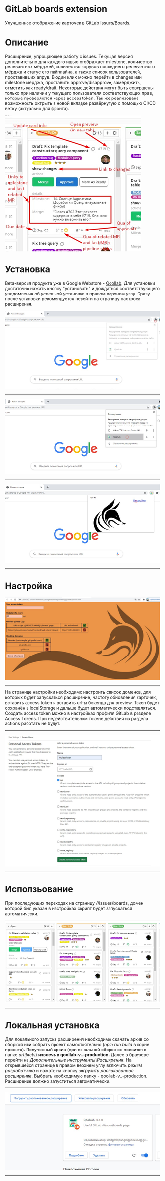 # GitLab boards extension     
Улучшенное отображение карточек в GitLab Issues/Boards.     
      
# Описание     
Расширение, упрощающее работу с issues. Текущая версия дополнительно для каждого ишью отображает milestone, количество релевантных мёрджей, количество апрувов последнего релевантного мёрджа и статус его пайплайна, а также список пользователей, проставивших апрув. В один клик можно перейти в changes или milestone мёрджа, проставить approve/disapprove, замёрджить, отметить как ready/draft. Некоторые действия могут быть совершены только при наличии у текущего пользователя соответствующих прав, которые проверяются через access token. Так же реализована возможность октрыть в новой вкладке развёрнутую с помощью CI/CD ветку (актуально для фронта).      

![demo](demo/version3/Screenshot_1.jpg)      

        

      

# Установка 
Beta-версия продукта уже в Google Webstore - [Qoollab](https://chrome.google.com/webstore/detail/qoollab/anomahlklilbgjkcfmndelcbllhnjkcg?hl=ru&authuser=0). Для установки достаточно нажать кнопку "установить" и дождаться соответствующего уведомления об успешной установке в правом верхнем углу. Сразу после установки рекомендуется перейти на страницу настроек расширения.        
          
![demo](demo/version3/Screenshot_2.jpg)        
***      
![demo](demo/version3/Screenshot_3.jpg)    
***     
![demo](demo/version3/Screenshot_4.jpg)      
***       
           
# Настройка
            
![demo](demo/version3/Screenshot_5.jpg)      
***       
На странице настройки необходимо настроить список доменов, для которых будет запускаться расширение, частоту обновления карточек, вставить access token и вставить url-ы бэкенда для preview. Токен будет сохранён в localStorage и дальше будет автоматически подставляться. Создать access token можно в настройках профиля GitLab в разделе Access Tokens. При недействительном токене действия из раздела actions работать не будут.     
***     
![demo](demo/version1/Screenshot_5.jpg) 
***     
            
# Исползьование       
При последующих переходах на страницу */*/issues/boards, домен которой был указан в настройках скрипт будет запускаться автоматически.
       
![demo](demo/version3/Screenshot_6.jpg)       
***       
             
# Локальная установка
Для локального запуска расширения необходимо скачать архив со сборкой или собрать проект самостоятельно (_npm run build_ в корне проекта). Полученный архив (при локальной сборке он появится в папке _artifacts_) **извлечь в qoollab-v..-production.** Далее в браузере перейти на _Дополнительные инструменты\Расширения_. На открывшейся странице в правом верхнем углу включить _режим разработчика_ и нажать на  кнопку _загрузить распакованное расширение_. Выбрать необходимую папку - qoollab-v..-production. Расширение должно запуститься автоматически.      
***
![demo](demo/version1/Screenshot_6.jpg)       
***
      

